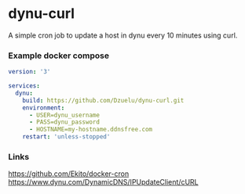 # dynu-curl

A simple cron job to update a host in dynu every 10 minutes using curl.


### Example docker compose
```yml
version: '3'

services:
  dynu:
    build: https://github.com/Dzuelu/dynu-curl.git
    environment:
      - USER=dynu_username
      - PASS=dynu_password
      - HOSTNAME=my-hostname.ddnsfree.com
    restart: 'unless-stopped'
```


### Links
https://github.com/Ekito/docker-cron
https://www.dynu.com/DynamicDNS/IPUpdateClient/cURL
